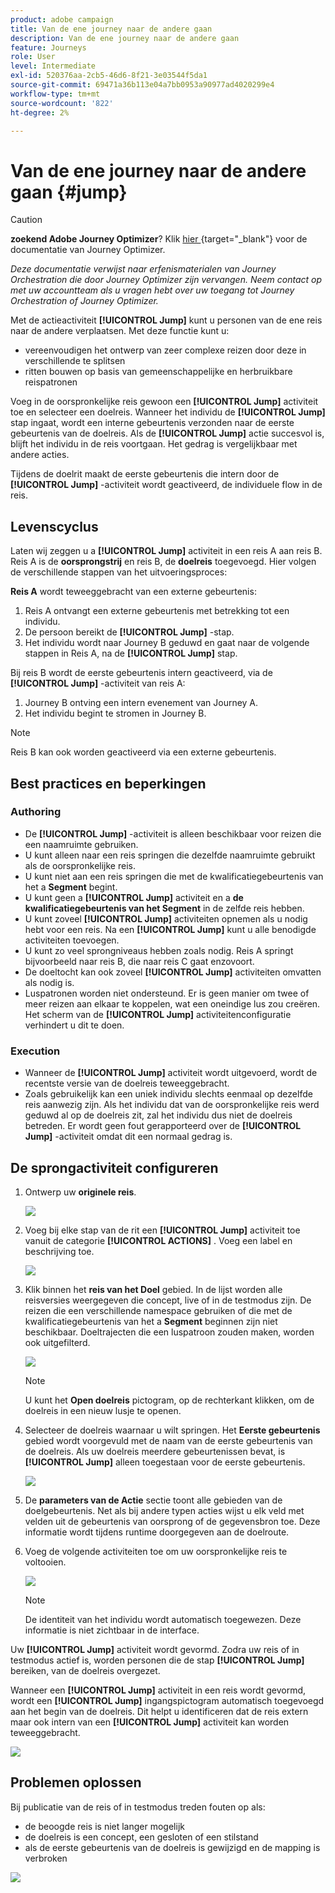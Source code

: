 ```yaml
---
product: adobe campaign
title: Van de ene journey naar de andere gaan
description: Van de ene journey naar de andere gaan
feature: Journeys
role: User
level: Intermediate
exl-id: 520376aa-2cb5-46d6-8f21-3e03544f5da1
source-git-commit: 69471a36b113e04a7bb0953a90977ad4020299e4
workflow-type: tm+mt
source-wordcount: '822'
ht-degree: 2%

---
```


# Van de ene journey naar de andere gaan {#jump}


>[!CAUTION]
>
>**zoekend Adobe Journey Optimizer**? Klik [ hier ](https://experienceleague.adobe.com/en/docs/journey-optimizer/using/ajo-home){target="_blank"} voor de documentatie van Journey Optimizer.
>
>
>_Deze documentatie verwijst naar erfenismaterialen van Journey Orchestration die door Journey Optimizer zijn vervangen. Neem contact op met uw accountteam als u vragen hebt over uw toegang tot Journey Orchestration of Journey Optimizer._



Met de actieactiviteit **[!UICONTROL Jump]** kunt u personen van de ene reis naar de andere verplaatsen. Met deze functie kunt u:

* vereenvoudigen het ontwerp van zeer complexe reizen door deze in verschillende te splitsen
* ritten bouwen op basis van gemeenschappelijke en herbruikbare reispatronen

Voeg in de oorspronkelijke reis gewoon een **[!UICONTROL Jump]** activiteit toe en selecteer een doelreis. Wanneer het individu de **[!UICONTROL Jump]** stap ingaat, wordt een interne gebeurtenis verzonden naar de eerste gebeurtenis van de doelreis. Als de **[!UICONTROL Jump]** actie succesvol is, blijft het individu in de reis voortgaan. Het gedrag is vergelijkbaar met andere acties.

Tijdens de doelrit maakt de eerste gebeurtenis die intern door de **[!UICONTROL Jump]** -activiteit wordt geactiveerd, de individuele flow in de reis.

## Levenscyclus

Laten wij zeggen u a **[!UICONTROL Jump]** activiteit in een reis A aan reis B. Reis A is de **oorsprongstrij** en reis B, de **doelreis** toegevoegd.
Hier volgen de verschillende stappen van het uitvoeringsproces:

**Reis A** wordt teweeggebracht van een externe gebeurtenis:

1. Reis A ontvangt een externe gebeurtenis met betrekking tot een individu.
1. De persoon bereikt de **[!UICONTROL Jump]** -stap.
1. Het individu wordt naar Journey B geduwd en gaat naar de volgende stappen in Reis A, na de **[!UICONTROL Jump]** stap.

Bij reis B wordt de eerste gebeurtenis intern geactiveerd, via de **[!UICONTROL Jump]** -activiteit van reis A:

1. Journey B ontving een intern evenement van Journey A.
1. Het individu begint te stromen in Journey B.

>[!NOTE]
>
>Reis B kan ook worden geactiveerd via een externe gebeurtenis.

## Best practices en beperkingen

### Authoring

* De **[!UICONTROL Jump]** -activiteit is alleen beschikbaar voor reizen die een naamruimte gebruiken.
* U kunt alleen naar een reis springen die dezelfde naamruimte gebruikt als de oorspronkelijke reis.
* U kunt niet aan een reis springen die met de kwalificatiegebeurtenis van het a **Segment** begint.
* U kunt geen a **[!UICONTROL Jump]** activiteit en a **de kwalificatiegebeurtenis van het Segment** in de zelfde reis hebben.
* U kunt zoveel **[!UICONTROL Jump]** activiteiten opnemen als u nodig hebt voor een reis. Na een **[!UICONTROL Jump]** kunt u alle benodigde activiteiten toevoegen.
* U kunt zo veel sprongniveaus hebben zoals nodig. Reis A springt bijvoorbeeld naar reis B, die naar reis C gaat enzovoort.
* De doeltocht kan ook zoveel **[!UICONTROL Jump]** activiteiten omvatten als nodig is.
* Luspatronen worden niet ondersteund. Er is geen manier om twee of meer reizen aan elkaar te koppelen, wat een oneindige lus zou creëren. Het scherm van de **[!UICONTROL Jump]** activiteitenconfiguratie verhindert u dit te doen.

### Execution

* Wanneer de **[!UICONTROL Jump]** activiteit wordt uitgevoerd, wordt de recentste versie van de doelreis teweeggebracht.
* Zoals gebruikelijk kan een uniek individu slechts eenmaal op dezelfde reis aanwezig zijn. Als het individu dat van de oorspronkelijke reis werd geduwd al op de doelreis zit, zal het individu dus niet de doelreis betreden. Er wordt geen fout gerapporteerd over de **[!UICONTROL Jump]** -activiteit omdat dit een normaal gedrag is.

## De sprongactiviteit configureren

1. Ontwerp uw **originele reis**.

   ![](../assets/jump1.png)

1. Voeg bij elke stap van de rit een **[!UICONTROL Jump]** activiteit toe vanuit de categorie **[!UICONTROL ACTIONS]** . Voeg een label en beschrijving toe.

   ![](../assets/jump2.png)

1. Klik binnen het **reis van het Doel** gebied.
In de lijst worden alle reisversies weergegeven die concept, live of in de testmodus zijn. De reizen die een verschillende namespace gebruiken of die met de kwalificatiegebeurtenis van het a **Segment** beginnen zijn niet beschikbaar. Doeltrajecten die een luspatroon zouden maken, worden ook uitgefilterd.

   ![](../assets/jump3.png)

   >[!NOTE]
   >
   >U kunt het **Open doelreis** pictogram, op de rechterkant klikken, om de doelreis in een nieuw lusje te openen.

1. Selecteer de doelreis waarnaar u wilt springen.
Het **Eerste gebeurtenis** gebied wordt voorgevuld met de naam van de eerste gebeurtenis van de doelreis. Als uw doelreis meerdere gebeurtenissen bevat, is **[!UICONTROL Jump]** alleen toegestaan voor de eerste gebeurtenis.

   ![](../assets/jump4.png)

1. De **parameters van de Actie** sectie toont alle gebieden van de doelgebeurtenis. Net als bij andere typen acties wijst u elk veld met velden uit de gebeurtenis van oorsprong of de gegevensbron toe. Deze informatie wordt tijdens runtime doorgegeven aan de doelroute.
1. Voeg de volgende activiteiten toe om uw oorspronkelijke reis te voltooien.

   ![](../assets/jump5.png)


   >[!NOTE]
   >
   >De identiteit van het individu wordt automatisch toegewezen. Deze informatie is niet zichtbaar in de interface.

Uw **[!UICONTROL Jump]** activiteit wordt gevormd. Zodra uw reis of in testmodus actief is, worden personen die de stap **[!UICONTROL Jump]** bereiken, van de doelreis overgezet.

Wanneer een **[!UICONTROL Jump]** activiteit in een reis wordt gevormd, wordt een **[!UICONTROL Jump]** ingangspictogram automatisch toegevoegd aan het begin van de doelreis. Dit helpt u identificeren dat de reis extern maar ook intern van een **[!UICONTROL Jump]** activiteit kan worden teweeggebracht.

![](../assets/jump7.png)

## Problemen oplossen

Bij publicatie van de reis of in testmodus treden fouten op als:
* de beoogde reis is niet langer mogelijk
* de doelreis is een concept, een gesloten of een stilstand
* als de eerste gebeurtenis van de doelreis is gewijzigd en de mapping is verbroken

![](../assets/jump6.png)
